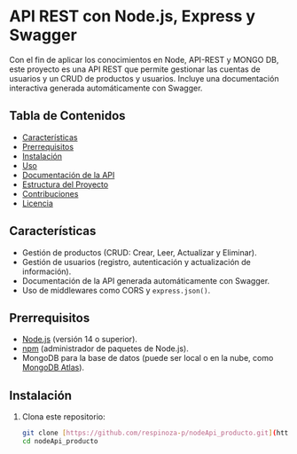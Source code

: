 # API REST con Node.js, Express y Swagger

Con el fin de aplicar los conocimientos en Node, API-REST y MONGO DB, este proyecto es una API REST que permite gestionar las cuentas de usuarios y un CRUD de productos y usuarios. Incluye una documentación interactiva generada automáticamente con Swagger.

## Tabla de Contenidos

- [Características](#características)
- [Prerrequisitos](#prerrequisitos)
- [Instalación](#instalación)
- [Uso](#uso)
- [Documentación de la API](#documentación-de-la-api)
- [Estructura del Proyecto](#estructura-del-proyecto)
- [Contribuciones](#contribuciones)
- [Licencia](#licencia)

## Características

- Gestión de productos (CRUD: Crear, Leer, Actualizar y Eliminar).
- Gestión de usuarios (registro, autenticación y actualización de información).
- Documentación de la API generada automáticamente con Swagger.
- Uso de middlewares como CORS y `express.json()`.

## Prerrequisitos

- [Node.js](https://nodejs.org/) (versión 14 o superior).
- [npm](https://www.npmjs.com/) (administrador de paquetes de Node.js).
- MongoDB para la base de datos (puede ser local o en la nube, como [MongoDB Atlas](https://www.mongodb.com/cloud/atlas)).

## Instalación

1. Clona este repositorio:
   ```bash
   git clone [https://github.com/respinoza-p/nodeApi_producto.git](https://github.com/respinoza-p/nodeApi_producto.git)
   cd nodeApi_producto
